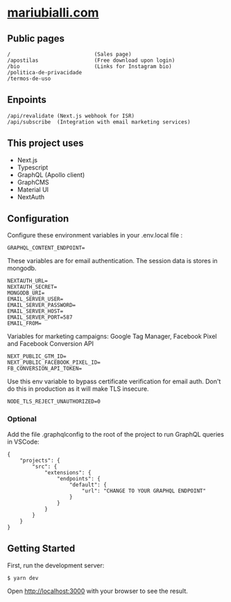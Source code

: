 # [mariubialli.com](https://mariubialli.com)

## Public pages

```
/                           (Sales page)
/apostilas                  (Free download upon login)
/bio                        (Links for Instagram bio)
/politica-de-privacidade
/termos-de-uso
```

## Enpoints

```
/api/revalidate (Next.js webhook for ISR)
/api/subscribe  (Integration with email marketing services)
```

## This project uses

- Next.js
- Typescript
- GraphQL (Apollo client)
- GraphCMS
- Material UI
- NextAuth

## Configuration

Configure these environment variables in your .env.local file :

```
GRAPHQL_CONTENT_ENDPOINT=
```

These variables are for email authentication. The session data is stores in mongodb.

```
NEXTAUTH_URL=
NEXTAUTH_SECRET=
MONGODB_URI=
EMAIL_SERVER_USER=
EMAIL_SERVER_PASSWORD=
EMAIL_SERVER_HOST=
EMAIL_SERVER_PORT=587
EMAIL_FROM=
```

Variables for marketing campaigns: Google Tag Manager, Facebook Pixel and Facebook Conversion API

```
NEXT_PUBLIC_GTM_ID=
NEXT_PUBLIC_FACEBOOK_PIXEL_ID=
FB_CONVERSION_API_TOKEN=
```

Use this env variable to bypass certificate verification for email auth.
Don't do this in production as it will make TLS insecure.

```
NODE_TLS_REJECT_UNAUTHORIZED=0
```

### Optional

Add the file .graphqlconfig to the root of the project to run GraphQL queries in VSCode:

```
{
    "projects": {
        "src": {
            "extensions": {
                "endpoints": {
                    "default": {
                        "url": "CHANGE TO YOUR GRAPHQL ENDPOINT"
                    }
                }
            }
        }
    }
}
```

## Getting Started

First, run the development server:

```
$ yarn dev
```

Open [http://localhost:3000](http://localhost:3000) with your browser to see the result.
